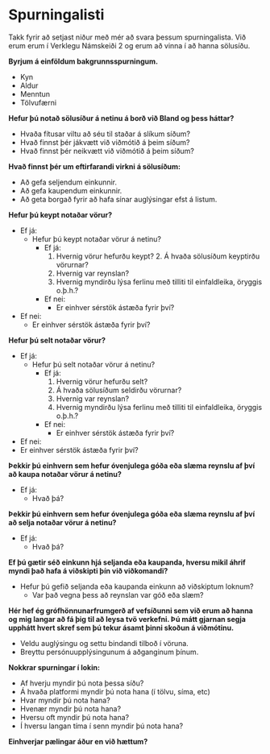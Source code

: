 # Spurningalisti

Takk fyrir að setjast niður með mér að svara þessum spurningalista. Við erum erum í Verklegu Námskeiði 2 og erum að vinna í að hanna sölusíðu.

**Byrjum á einföldum bakgrunnsspurningum.**
- Kyn
- Aldur
- Menntun
- Tölvufærni

**Hefur þú notað sölusíður á netinu á borð við Bland og þess háttar?**
- Hvaða fítusar viltu að séu til staðar á slíkum síðum?
- Hvað finnst þér jákvætt við viðmótið á þeim síðum?
- Hvað finnst þér neikvætt við viðmótið á þeim síðum?

**Hvað finnst þér um eftirfarandi virkni á sölusíðum:**
- Að gefa seljendum einkunnir.
- Að gefa kaupendum einkunnir.
- Að geta borgað fyrir að hafa sínar auglýsingar efst á listum.

**Hefur þú keypt notaðar vörur?**
- Ef já:
    - Hefur þú keypt notaðar vörur á netinu?
      - Ef já:
        1. Hvernig vörur hefurðu keypt? 2. Á hvaða sölusíðum keyptirðu vörurnar?
        2. Hvernig var reynslan?
        3. Hvernig myndirðu lýsa ferlinu með tilliti til einfaldleika, öryggis o.þ.h.?
      - Ef nei:
        - Er einhver sérstök ástæða fyrir því?  
- Ef nei:
    - Er einhver sérstök ástæða fyrir því?

**Hefur þú selt notaðar vörur?**
- Ef já:
    - Hefur þú selt notaðar vörur á netinu?
      - Ef já:
        1. Hvernig vörur hefurðu selt?
        2. Á hvaða sölusíðum seldirðu vörurnar?
        3. Hvernig var reynslan?
        4. Hvernig myndirðu lýsa ferlinu með tilliti til einfaldleika, öryggis o.þ.h.?
      - Ef nei:
        - Er einhver sérstök ástæða fyrir því?
- Ef nei:
- Er einhver sérstök ástæða fyrir því?

**Þekkir þú einhvern sem hefur óvenjulega góða eða slæma reynslu af því að kaupa notaðar vörur á netinu?**
- Ef já:
    - Hvað þá?

**Þekkir þú einhvern sem hefur óvenjulega góða eða slæma reynslu af því að selja notaðar vörur á netinu?**
- Ef já:
    - Hvað þá?

**Ef þú gætir séð einkunn hjá seljanda eða kaupanda, hversu mikil áhrif myndi það hafa á viðskipti þín við viðkomandi?**
- Hefur þú gefið seljanda eða kaupanda einkunn að viðskiptum loknum?
  - Var það vegna þess að reynslan var góð eða slæm?

**Hér hef ég grófhönnunarfrumgerð af vefsíðunni sem við erum að hanna og mig langar að fá þig til að leysa tvö verkefni. Þú mátt gjarnan segja upphátt hvert skref sem þú tekur ásamt þinni skoðun á viðmótinu.**
- Veldu auglýsingu og settu bindandi tilboð í vöruna.
- Breyttu persónuupplýsingunum á aðganginum þínum.

**Nokkrar spurningar í lokin:**
- Af hverju myndir þú nota þessa síðu?
- Á hvaða platformi myndir þú nota hana (í tölvu, síma, etc)
- Hvar myndir þú nota hana?
- Hvenær myndir þú nota hana?
- Hversu oft myndir þú nota hana?
- Í hversu langan tíma í senn myndir þú nota hana?

**Einhverjar pælingar áður en við hættum?**
